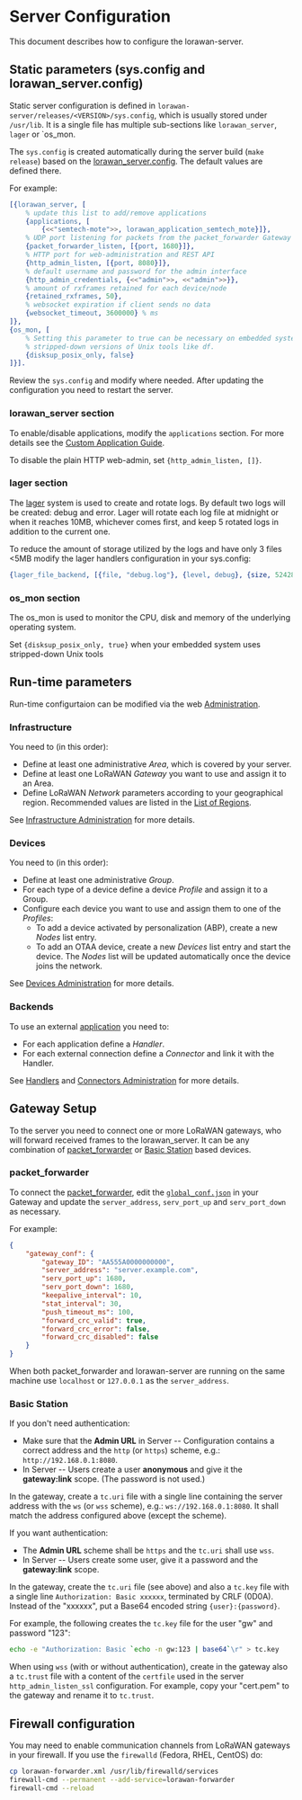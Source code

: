 # Server Configuration

This document describes how to configure the lorawan-server.

## Static parameters (sys.config and lorawan_server.config)

Static server configuration is defined in
`lorawan-server/releases/<VERSION>/sys.config`, which is usually stored under
`/usr/lib`. It is a single file has multiple sub-sections like `lorawan_server`,
`lager` or `os_mon.

The `sys.config` is created automatically during the server build (`make release`)
based on the [lorawan_server.config](/lorawan_server.config). The default values
are defined there.

For example:
```erlang
[{lorawan_server, [
    % update this list to add/remove applications
    {applications, [
        {<<"semtech-mote">>, lorawan_application_semtech_mote}]},
    % UDP port listening for packets from the packet_forwarder Gateway
    {packet_forwarder_listen, [{port, 1680}]},
    % HTTP port for web-administration and REST API
    {http_admin_listen, [{port, 8080}]},
    % default username and password for the admin interface
    {http_admin_credentials, {<<"admin">>, <<"admin">>}},
    % amount of rxframes retained for each device/node
    {retained_rxframes, 50},
    % websocket expiration if client sends no data
    {websocket_timeout, 3600000} % ms
]},
{os_mon, [
    % Setting this parameter to true can be necessary on embedded systems with
    % stripped-down versions of Unix tools like df.
    {disksup_posix_only, false}
]}].
```

Review the `sys.config` and modify where needed. After updating the configuration
you need to restart the server.

### lorawan_server section

To enable/disable applications, modify the `applications` section. For more
details see the [Custom Application Guide](Applications.md).

To disable the plain HTTP web-admin, set `{http_admin_listen, []}`.

### lager section

The [lager](https://github.com/erlang-lager/lager#internal-log-rotation) system
is used to create and rotate logs. By default two logs will be created: debug and
error. Lager will rotate each log file at midnight or when it reaches 10MB,
whichever comes first, and keep 5 rotated logs in addition to the current one.

To reduce the amount of storage utilized by the logs and have only 3 files <5MB
modify the lager handlers configuration in your sys.config:
```erlang
{lager_file_backend, [{file, "debug.log"}, {level, debug}, {size, 5242880}, {count, 3}]}
```

### os_mon section

The os_mon is used to monitor the CPU, disk and memory of the underlying
operating system.

Set `{disksup_posix_only, true}` when your embedded system uses stripped-down
Unix tools


## Run-time parameters

Run-time configurtaion can be modified via the web [Administration](Administration.md).

### Infrastructure

You need to (in this order):
 - Define at least one administrative *Area*, which is covered by your server.
 - Define at least one LoRaWAN *Gateway* you want to use and assign it to an Area.
 - Define LoRaWAN *Network* parameters according to your geographical region.
   Recommended values are listed in the [List of Regions](Regions.md).

See [Infrastructure Administration](Infrastructure.md) for more details.

### Devices

You need to (in this order):
 - Define at least one administrative *Group*.
 - For each type of a device define a device *Profile* and assign it to a Group.
 - Configure each device you want to use and assign them to one of the *Profiles*:
   - To add a device activated by personalization (ABP), create a new *Nodes* list entry.
   - To add an OTAA device, create a new *Devices* list entry and start the device.
     The *Nodes* list will be updated automatically once the device joins the network.

See [Devices Administration](Devices.md) for more details.

### Backends

To use an external [application](Applications.md) you need to:
 - For each application define a *Handler*.
 - For each external connection define a *Connector* and link it with the Handler.

See [Handlers](Handlers.md) and [Connectors Administration](Connectors.md) for more details.


## Gateway Setup

To the server you need to connect one or more LoRaWAN gateways, who will forward
received frames to the lorawan_server. It can be any combination of
[packet_forwarder](https://github.com/Lora-net/packet_forwarder)
or [Basic Station](https://doc.sm.tc/station) based devices.

### packet_forwarder

To connect the [packet_forwarder](https://github.com/Lora-net/packet_forwarder),
edit the [`global_conf.json`](https://github.com/Lora-net/packet_forwarder/blob/master/lora_pkt_fwd/global_conf.json)
in your Gateway and update the `server_address`, `serv_port_up` and `serv_port_down` as necessary.

For example:
```json
{
    "gateway_conf": {
        "gateway_ID": "AA555A0000000000",
        "server_address": "server.example.com",
        "serv_port_up": 1680,
        "serv_port_down": 1680,
        "keepalive_interval": 10,
        "stat_interval": 30,
        "push_timeout_ms": 100,
        "forward_crc_valid": true,
        "forward_crc_error": false,
        "forward_crc_disabled": false
    }
}
```

When both packet_forwarder and lorawan-server are running on the same machine
use `localhost` or `127.0.0.1` as the `server_address`.

### Basic Station

If you don't need authentication:
 - Make sure that the **Admin URL** in Server -- Configuration contains a correct
   address and the `http` (or `https`) scheme, e.g.: `http://192.168.0.1:8080`.
 - In Server -- Users create a user **anonymous** and give it the **gateway:link** scope.
   (The password is not used.)

In the gateway, create a `tc.uri` file with a single line containing the server
address with the `ws` (or `wss` scheme), e.g.: `ws://192.168.0.1:8080`. It shall
match the address configured above (except the scheme).

If you want authentication:
 - The **Admin URL** scheme shall be `https` and the `tc.uri` shall use `wss`.
 - In Server -- Users create some user, give it a password and the **gateway:link** scope.

In the gateway, create the `tc.uri` file (see above) and also a `tc.key` file
with a single line `Authorization: Basic xxxxxx`, terminated by CRLF (0D0A). Instead
of the "xxxxxx", put a Base64 encoded string `{user}:{password}`.

For example, the following creates the `tc.key` file for the user "gw" and password "123":
```bash
echo -e "Authorization: Basic `echo -n gw:123 | base64`\r" > tc.key
```

When using `wss` (with or without authentication), create in the gateway also a
`tc.trust` file with a content of the `certfile` used in the server `http_admin_listen_ssl`
configuration. For example, copy your "cert.pem" to the gateway and rename it
to `tc.trust`.


## Firewall configuration

You may need to enable communication channels from LoRaWAN gateways in your firewall.
If you use the `firewalld` (Fedora, RHEL, CentOS) do:
```bash
cp lorawan-forwarder.xml /usr/lib/firewalld/services
firewall-cmd --permanent --add-service=lorawan-forwarder
firewall-cmd --reload
```
